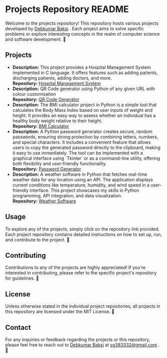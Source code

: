 <!DOCTYPE html>
<html lang="en">

<head>
    <meta charset="UTF-8">
    <meta name="viewport" content="width=device-width, initial-scale=1.0">
</head>

<body>
    <h1>Projects Repository README</h1>
    <p>Welcome to the projects repository! This repository hosts various projects developed by <a href="https://github.com/Debkumar-Baksi">Debkumar Baksi</a>
. Each project aims to solve specific problems or explore interesting concepts in the realm of computer science and software development. 🚀</p>

  <h2>Projects</h2>
    <ul>
        <li>
            <strong>Description:</strong> This project provides a Hospital Management System implemented in C language. It offers features such as adding patients, discharging patients, adding doctors, and more.
            <br>
            <strong>Repository:</strong> <a href="https://github.com/Debkumar-Baksi/Projects/blob/main/Hospital_Management_System.c">Hospital Management System</a>
        </li>

 <li>
            <strong>Description:</strong> QR Code generator using Python of any given URL with colour customisation
            <br>
            <strong>Repository:</strong> <a href="https://github.com/Debkumar-Baksi/Projects/blob/main/QRCode.py">QR Code Generator</a>
  </li>
 
  <li>
            <strong>Description:</strong> The BMI calculator project in Python is a simple tool that calculates the Body Mass Index based on user inputs of weight and height. It provides an easy way to assess whether an individual has a healthy body weight relative to their height.
            <br>
            <strong>Repository:</strong> <a href="https://github.com/Debkumar-Baksi/Projects/blob/main/BMI_Calculator.py">BMI Calculator</a>
  </li>

  <li>
            <strong>Description:</strong> A Python password generator creates secure, random passwords, ensuring strong protection by combining letters, numbers, and special characters. It includes a convenient feature that allows users to copy the generated password directly to the clipboard, making it easy to use immediately. The tool can be implemented with a graphical interface using `Tkinter` or as a command-line utility, offering both flexibility and user-friendly functionality.
            <br>
            <strong>Repository:</strong> <a href="https://github.com/Debkumar-Baksi/Projects/blob/main/Password_Generator.py">Password Generator</a>
  </li>



  <li>
            <strong>Description:</strong> A weather software in Python that fetches real-time weather data for any location using an API. The application displays current conditions like temperature, humidity, and wind speed in a user-friendly interface. This project showcases my skills in Python programming, API integration, and data visualization.
            <br>
            <strong>Repository:</strong> <a href="https://github.com/Debkumar-Baksi/Projects/blob/main/weather_app.py">Weather Software</a>
  </li>

  <!--
  <li>
            <strong>Description:</strong> [Brief description of the project]
            <br>
            <strong>Repository:</strong> <a href="[link to your project code]">[Project Name]</a>
  </li>
  -->
  
  </ul> 

  <h2>Usage</h2>
    <p>To explore any of the projects, simply click on the repository link provided. Each project repository contains detailed instructions on how to set up, run, and contribute to the project. 📝</p>

  <h2>Contributing</h2>
    <p>Contributions to any of the projects are highly appreciated! If you're interested in contributing, please refer to the specific project's repository for guidelines. 🤝</p>

  <h2>License</h2>
    <p>Unless otherwise stated in the individual project repositories, all projects in this repository are licensed under the MIT License. 📜</p>

  <h2>Contact</h2>
    <p>For any inquiries or feedback regarding the projects or this repository, please feel free to reach out to <a href="https://github.com/Debkumar-Baksi">Debkumar Baksi</a> at <a href="sg383332@gmail.com">sg383332@gmail.com</a>
 . 📧</p>
</body>

</html>
